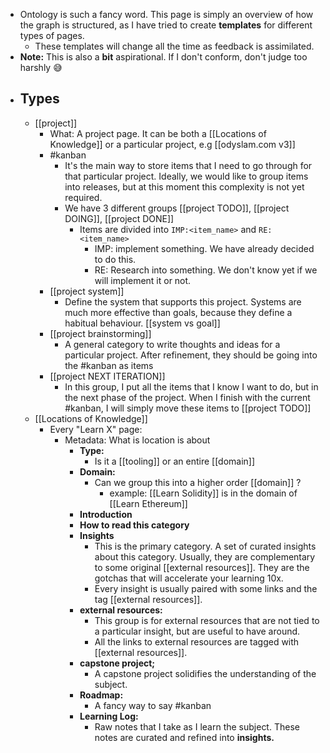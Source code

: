 - Ontology is such a fancy word. This page is simply an overview of how the graph is structured, as I have tried to create __templates__ for different types of pages. 
    - These templates will change all the time as feedback is assimilated. 
- **Note:** This is also a __bit__ aspirational. If I don't conform, don't judge too harshly 😅
- ## Types
    - [[project]]
        - What: A project page.  It can be both a [[Locations of Knowledge]] or a particular project, e.g [[odyslam.com v3]]
        - #kanban 
            - It's the main way to store items that I need to go through for that particular project. Ideally, we would like to group items into releases, but at this moment this complexity is not yet required. 
            - We have 3 different groups [[project TODO]], [[project DOING]], [[project DONE]]
                - Items are divided into `IMP:<item_name>` and `RE:<item_name>`
                    - IMP: implement something. We have already decided to do this. 
                    - RE: Research into something. We don't know yet if we will implement it or not. 
        - [[project system]]
            - Define the system that supports this project. Systems are much more effective than goals, because they define a habitual behaviour. [[system vs goal]]
        - [[project brainstorming]]
            - A general category to write thoughts and ideas for a particular project. After refinement, they should be going into the #kanban as items
        - [[project NEXT ITERATION]]
            - In this group, I put all the items that I know I want to do, but in the next phase of the project. When I finish with the current #kanban, I will simply move these items to [[project TODO]]
    - [[Locations of Knowledge]]
        - Every "Learn X" page:
            - Metadata: What is location is about
                - __Type:__
                    - Is it a [[tooling]] or an entire [[domain]]
                - __Domain:__
                    - Can we group this into a higher order [[domain]] ? 
                        - example: [[Learn Solidity]] is in the domain of [[Learn Ethereum]]
                - __Introduction__
                - __How to read this category__
                - __Insights__
                    - This is the primary category. A set of curated insights about this category. Usually, they are complementary to some original [[external resources]]. They are the gotchas that will accelerate your learning 10x.
                    - Every insight is usually paired with some links and the tag [[external resources]]. 
                - __external resources:__
                    - This group is for external resources that are not tied to a particular insight, but are useful to have around.
                    - All the links to external resources are tagged with [[external resources]].
                - __capstone project;__
                    - A capstone project solidifies the understanding of the subject. 
                - __Roadmap:__
                    - A fancy way to say #kanban
                - __Learning Log:__
                    - Raw notes that I take as I learn the subject. These notes are curated and refined into __insights.__
